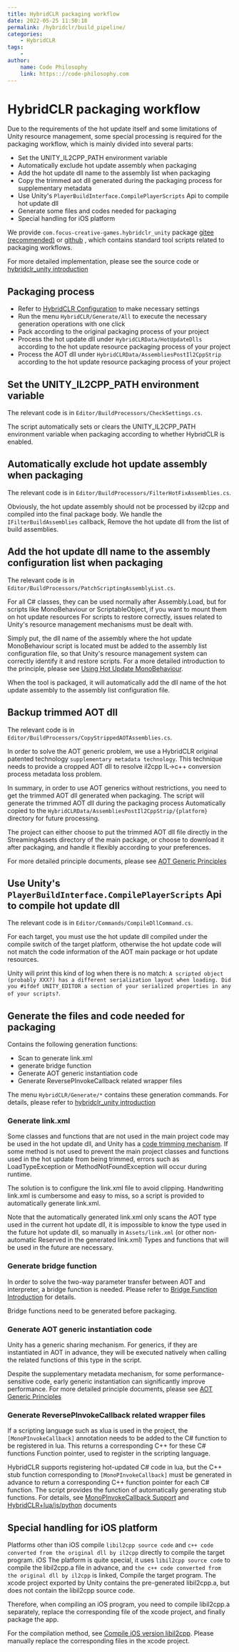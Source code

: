 ```yaml
---
title: HybridCLR packaging workflow
date: 2022-05-25 11:50:18
permalink: /hybridclr/build_pipeline/
categories:
    - HybridCLR
tags:
    -
author:
    name: Code Philosophy
    link: https:://code-philosophy.com
---
```


# HybridCLR packaging workflow

Due to the requirements of the hot update itself and some limitations of Unity resource management, some special processing is required for the packaging workflow, which is mainly divided into several parts:

- Set the UNITY_IL2CPP_PATH environment variable
- Automatically exclude hot update assembly when packaging
- Add the hot update dll name to the assembly list when packaging
- Copy the trimmed aot dll generated during the packaging process for supplementary metadata
- Use Unity's `PlayerBuildInterface.CompilePlayerScripts` Api to compile hot update dll
- Generate some files and codes needed for packaging
- Special handling for iOS platform

We provide `com.focus-creative-games.hybridclr_unity` package [gitee (recommended)](https://gitee.com/focus-creative-games/hybridclr_unity) or [github](https://github.com/focus-creative-games/hybridclr_unity) , which contains standard tool scripts related to packaging workflows.

For more detailed implementation, please see the source code or [hybridclr_unity introduction](/en/hybridclr/hybridclr_unity/)

## Packaging process

- Refer to [HybridCLR Configuration](/en/hybridclr/project_settings/) to make necessary settings
- Run the menu `HybridCLR/Generate/All` to execute the necessary generation operations with one click
- Pack according to the original packaging process of your project
- Process the hot update dll under `HybridCLRData/HotUpdateDlls` according to the hot update resource packaging process of your project
- Process the AOT dll under `HybridCLRData/AssembliesPostIl2CppStrip` according to the hot update resource packaging process of your project

## Set the UNITY_IL2CPP_PATH environment variable

The relevant code is in `Editor/BuildProcessors/CheckSettings.cs`.

The script automatically sets or clears the UNITY_IL2CPP_PATH environment variable when packaging according to whether HybridCLR is enabled.

## Automatically exclude hot update assembly when packaging

The relevant code is in `Editor/BuildProcessors/FilterHotFixAssemblies.cs`.

Obviously, the hot update assembly should not be processed by il2cpp and compiled into the final package body. We handle the `IFilterBuildAssemblies` callback,
Remove the hot update dll from the list of build assemblies.

## Add the hot update dll name to the assembly configuration list when packaging

The relevant code is in `Editor/BuildProcessors/PatchScriptingAssemblyList.cs`.

For all C# classes, they can be used normally after Assembly.Load, but for scripts like MonoBehaviour or ScriptableObject, if you want to mount them on hot update resources
For scripts to restore correctly, issues related to Unity's resource management mechanisms must be dealt with.

Simply put, the dll name of the assembly where the hot update MonoBehaviour script is located must be added to the assembly list configuration file, so that Unity's resource management system can correctly identify it
and restore scripts. For a more detailed introduction to the principle, please see [Using Hot Update MonoBehaviour](/en/hybridclr/monobehaviour/).

When the tool is packaged, it will automatically add the dll name of the hot update assembly to the assembly list configuration file.


## Backup trimmed AOT dll

The relevant code is in `Editor/BuildProcessors/CopyStrippedAOTAssemblies.cs`.

In order to solve the AOT generic problem, we use a HybridCLR original patented technology `supplementary metadata technology`. This technique needs to provide a cropped AOT dll to resolve
il2cpp IL->c++ conversion process metadata loss problem.

In summary, in order to use AOT generics without restrictions, you need to get the trimmed AOT dll generated when packaging. The script will generate the trimmed AOT dll during the packaging process
Automatically copied to the `HybridCLRData/AssembliesPostIl2CppStrip/{platform}` directory for future processing.

The project can either choose to put the trimmed AOT dll file directly in the StreamingAssets directory of the main package, or choose to download it after packaging, and handle it flexibly according to your preferences.

For more detailed principle documents, please see [AOT Generic Principles](/en/hybridclr/aot_generic/)

## Use Unity's `PlayerBuildInterface.CompilePlayerScripts` Api to compile hot update dll

The relevant code is in `Editor/Commands/CompileDllCommand.cs`.

For each target, you must use the hot update dll compiled under the compile switch of the target platform, otherwise the hot update code will not match the code information of the AOT main package or hot update resources.

Unity will print this kind of log when there is no match: `A scripted object (probably XXX?) has a different serialization layout when loading. Did you #ifdef UNITY_EDITOR a section of your serialized properties in any of your scripts?`.

## Generate the files and code needed for packaging

Contains the following generation functions:

- Scan to generate link.xml
- generate bridge function
- Generate AOT generic instantiation code
- Generate ReversePInvokeCallback related wrapper files

The menu `HybridCLR/Generate/*` contains these generation commands. For details, please refer to [hybridclr_unity introduction](/en/hybridclr/hybridclr_unity/)

### Generate link.xml

Some classes and functions that are not used in the main project code may be used in the hot update dll, and Unity has a [code trimming mechanism](https://docs.unity3d.com/Manual/ManagedCodeStripping.html).
If some method is not used to prevent the main project classes and functions used in the hot update from being trimmed, errors such as LoadTypeException or MethodNotFoundException will occur during runtime.

The solution is to configure the link.xml file to avoid clipping. Handwriting link.xml is cumbersome and easy to miss, so a script is provided to automatically generate link.xml.

Note that the automatically generated link.xml only scans the AOT type used in the current hot update dll, it is impossible to know the type used in the future hot update dll, so manually in `Assets/link.xml` (or other non-automatic Reserved in the generated link.xml)
Types and functions that will be used in the future are necessary.

### Generate bridge function

In order to solve the two-way parameter transfer between AOT and interpreter, a bridge function is needed. Please refer to [Bridge Function Introduction](/en/hybridclr/method_bridge/) for details.

Bridge functions need to be generated before packaging.

### Generate AOT generic instantiation code

Unity has a generic sharing mechanism. For generics, if they are instantiated in AOT in advance, they will be executed natively when calling the related functions of this type in the script.

Despite the supplementary metadata mechanism, for some performance-sensitive code, early generic instantiation can significantly improve performance. For more detailed principle documents, please see [AOT Generic Principles](/en/hybridclr/aot_generic/)

### Generate ReversePInvokeCallback related wrapper files

If a scripting language such as xlua is used in the project, the `[MonoPInvokeCallback]` annotation needs to be added to the C# function to be registered in lua. This returns a corresponding C++ for these C# functions
Function pointer, used to register in the scripting language.

HybridCLR supports registering hot-updated C# code in lua, but the C++ stub function corresponding to `[MonoPInvokeCallback]` must be generated in advance to return a corresponding C++ function pointer for each C# function.
The script provides the function of automatically generating stub functions. For details, see [MonoPInvokeCallback Support](/en/hybridclr/monopinvokecallback/) and [HybridCLR+lua/js/python](/en/hybridclr/work_with_script_language/) documents

## Special handling for iOS platform

Platforms other than iOS compile `libil2cpp source code` and `c++ code converted from the original dll by il2cpp` directly to compile the target program. iOS
The platform is quite special, it uses `libil2cpp source code` to compile the libil2cpp.a file in advance, and `the c++ code converted from the original dll by il2cpp` is linked,
Compile the target program. The xcode project exported by Unity contains the pre-generated libil2cpp.a, but does not contain the libil2cpp source code.

Therefore, when compiling an iOS program, you need to compile libil2cpp.a separately, replace the corresponding file of the xcode project, and finally package the app.

For the compilation method, see [Compile iOS version libil2cpp](/en/hybridclr/build_ios_libil2cpp/). Please manually replace the corresponding files in the xcode project.
